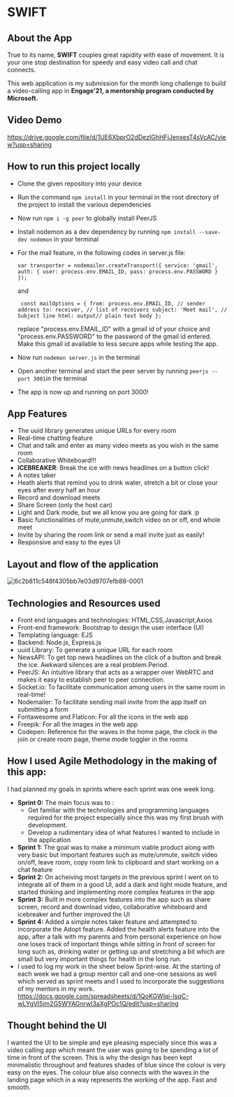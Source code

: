 
# SWIFT

## About the App
   True to its name, **SWIFT** couples great rapidity with ease of movement. It is your one stop destination for speedy and easy video call and chat connects.
   
   This web application is my submission for the month long challenge to build a video-calling app in **Engage'21, a mentorship program conducted by Microsoft.**
   
## Video Demo
https://drive.google.com/file/d/1UE6XbprO2dDezIGhHFjJenxesT4sVcAC/view?usp=sharing
   
## How to run this project locally
- Clone the given repository into your device
- Run the command `npm install` in your terminal in the root directory of the project to install the various dependencies
- Now run `npm i -g peer` to globally install PeerJS
- Install nodemon as a dev dependency by running `npm install --save-dev nodemon` in your terminal
- For the mail feature, in the following codes in server.js file:


  `var transporter = nodemailer.createTransport({
      service: 'gmail',
      auth: {
          user: process.env.EMAIL_ID,
          pass: process.env.PASSWORD
      }
  });`
  
  
  and
  
  
  ` const mailOptions = {
      from: process.env.EMAIL_ID, // sender address
      to: receiver, // list of receivers
      subject: 'Meet mail', // Subject line
      html: output// plain text body
  };`
  
  
  replace "process.env.EMAIL_ID" with a gmail id of your choice and "process.env.PASSWORD" to the password of the gmail id entered. Make this gmail id available to less secure apps while testing the app.
- Now run `nodemon server.js` in the terminal
- Open another terminal and start the peer server by running `peerjs --port 3001`in the terminal
- The app is now up and running on port 3000!
   
## App Features
   - The uuid library generates unique URLs for every room
   - Real-time chatting feature
   - Chat and talk and enter as many video meets as you wish in the same room
   - Collaborative Whiteboard!!!
   - **ICEBREAKER**: Break the ice with news headlines on a button click!
   - A notes taker
   - Heath alerts that remind you to drink water, stretch a bit or close your eyes after every half an hour
   - Record and download meets
   - Share Screen (only the host can)
   - Light and Dark mode, but we all know you are going for dark :p
   - Basic functionalities of mute,unmute,switch video on or off, end whole meet
   - Invite by sharing the room link or send a mail invite just as easily!
   - Responsive and easy to the eyes UI
   
## Layout and flow of the application
![6c2b811c548f4305bb7e03d9707efb88-0001](https://user-images.githubusercontent.com/65956313/125353987-e14a6400-e380-11eb-814a-2e30cc51a612.jpg)


## Technologies and Resources used
   - Front end languages and technologies: HTML,CSS,Javascript,Axios
   - Front-end framework: Bootstrap to design the user interface (UI)
   - Templating language: EJS
   - Backend: Node.js, Express.js
   - uuid Library: To generate a unique URL for each room
   - NewsAPI: To get top news headlines on the click of a button and break the ice. Awkward silences are a real problem.Period.
   - PeerJS: An intuitive library that acts as a wrapper over WebRTC and makes it easy to establish peer to peer connection.
   - Socket.io: To facilitate communication among users in the same room in real-time!
   - Nodemailer: To facilitate sending mail invite from the app itself on submitting a form
   - Fontawesome and Flaticon: For all the icons in the web app
   - Freepik: For all the images in the web app
   - Codepen: Reference for the waves in the home page, the clock in the join or create room page, theme mode toggler in the rooms
   
## How I used Agile Methodology in the making of this app:
   I had planned my goals in sprints where each sprint was one week long.
   - **Sprint 0:** The main focus was to :
     - Get familiar with the technologies and programming languages required for the project especially since this was my first brush with development. 
     - Develop a rudimentary idea of what features I wanted to include in the application
   - **Sprint 1:** The goal was to make a minimum viable product along with very basic but important features such as mute/unmute, switch video on/off, leave room, copy room          link to clipboard and start working on a chat feature
   - **Sprint 2:** On acheiving most targets in the previous sprint I went on to integrate all of them in a good UI, add a dark and light mode feature, and started thinking and        implementing more complex features in the app
   - **Sprint 3:** Built in more complex features into the app such as share screen, record and download video, collaborative whiteboard and icebreaker and further improved the        UI
   - **Sprint 4:** Added a simple notes taker feature and attempted to incorporate the Adopt feature. Added the health alerts feature into the app, after a talk with my parents and from personal experience on how one loses track of important things while sitting in front of screen for long such as, drinking water or getting up and stretching a bit which are small but very important things for health in the long run.  
   - I used to log my work in the sheet below Sprint-wise. At the starting of each week we had a group mentor call and one-one sessions as well which served as sprint meets and      I used to incorporate the suggestions of my mentors in my work.
     https://docs.google.com/spreadsheets/d/1QoKGWlqi-IsqC-wLYgVI5jm2G5WYAGnrwI3aXgPOc1Q/edit?usp=sharing
     
## Thought behind the UI
I wanted the UI to be simple and eye pleasing especially since this was a video calling app which meant the user was going to be spending a lot of time in front of the screen. This is why the design has been kept minimalistic throughout and features shades of blue since the colour is very easy on the eyes. The colour blue also connects with the waves in the landing page which in a way represents the working of the app. Fast and smooth. 


